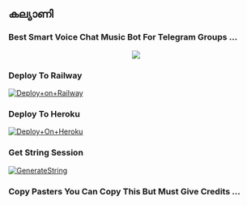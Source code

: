 ## കല്യാണി

### Best Smart Voice Chat Music Bot For Telegram Groups ...


<p align="center"><a href="https://t.me/Stenzle_MariaMusicbot"><img src="https://telegra.ph/file/d0b2899c25498fb52d0c8.jpg"></a></p>




### Deploy To Railway

[![Deploy+on+Railway](https://railway.app/button.svg)](https://railway.app/new/template?template=https://github.com/sakhaavvaavaj93/kalyani&envs=API_ID,API_HASH,BOT_TOKEN,STRING_SESSION)


### Deploy To Heroku

[![Deploy+On+Heroku](https://www.herokucdn.com/deploy/button.svg)](https://heroku.com/deploy?template=https://github.com/sakhaavvaavaj93/we_talksmusic)



### Get String Session

[![GenerateString](https://img.shields.io/badge/repl.it-generateString-yellowgreen)](https://replit.com/@AdityaHalder/StringSession)



### Copy Pasters You Can Copy This But Must Give Credits ...


